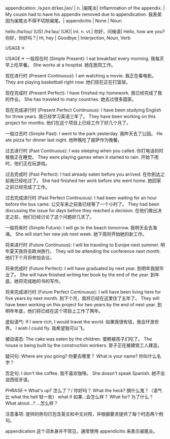 appendication: /əˌpɛn.dɪˈkeɪ.ʃən/ | n. |阑尾炎| Inflammation of the appendix. |  My cousin had to have his appendix removed due to appendication. 我表弟因为阑尾炎不得不切除阑尾。| appendicitis | None | Noun

hello:/həˈloʊ/ (US) /hɛˈləʊ/ (UK)| int. n. vt.| 你好，问候语|  Hello, how are you? 你好，你好吗？| Hi, hey | Goodbye | Interjection, Noun, Verb

USAGE->

USAGE->
一般现在时 (Simple Present):
I eat breakfast every morning. 我每天早上吃早餐。
She works at a hospital. 她在医院工作。

现在进行时 (Present Continuous):
I am watching a movie. 我正在看电影。
They are playing basketball right now. 他们现在正在打篮球。

现在完成时 (Present Perfect):
I have finished my homework. 我已经完成了我的作业。
She has traveled to many countries. 她去过很多国家。

现在完成进行时 (Present Perfect Continuous):
I have been studying English for three years. 我已经学习英语三年了。
They have been working on this project for months. 他们在这个项目上已经工作了好几个月了。

一般过去时 (Simple Past):
I went to the park yesterday. 我昨天去了公园。
He ate pizza for dinner last night. 他昨晚吃了披萨作为晚餐。

过去进行时 (Past Continuous):
I was sleeping when you called. 你打电话的时候我正在睡觉。
They were playing games when it started to rain. 开始下雨时，他们正在玩游戏。

过去完成时 (Past Perfect):
I had already eaten before you arrived. 在你到达之前我已经吃过了。
She had finished her work before she went home. 她回家之前已经完成了工作。

过去完成进行时 (Past Perfect Continuous):
I had been waiting for an hour before the bus came. 公交车来之前我已经等了一个小时了。
They had been discussing the issue for days before they reached a decision. 在他们做出决定之前，他们已经讨论了这个问题好几天了。


一般将来时 (Simple Future):
I will go to the beach tomorrow. 我明天会去海滩。
She will start her new job next week. 她下周将开始她的新工作。

将来进行时 (Future Continuous):
I will be traveling to Europe next summer. 明年夏天我将去欧洲旅行。
They will be attending the conference next month. 他们下个月将参加会议。

将来完成时 (Future Perfect):
I will have graduated by next year. 到明年我就毕业了。
She will have finished writing her book by the end of the year. 到年底，她将完成她的书的写作。

将来完成进行时 (Future Perfect Continuous):
I will have been living here for five years by next month. 到下个月，我将已经在这里住了五年了。
They will have been working on this project for two years by the end of next year. 到明年年底，他们将已经在这个项目上工作了两年。


虚拟语气:
If I were rich, I would travel the world. 如果我很有钱，我会环游世界。
I wish I could fly. 我希望我可以飞。

被动语态:
The cake was eaten by the children. 蛋糕被孩子们吃了。
The house is being built by the construction workers. 房子正在被建筑工人建造。

疑问句:
Where are you going? 你要去哪里？
What is your name? 你叫什么名字？

否定句:
I don't like coffee. 我不喜欢咖啡。
She doesn't speak Spanish. 她不会说西班牙语。



PHRASE->
What's up? 怎么了？/ 你好吗？
What the heck? 搞什么鬼？（语气比 what the hell 轻一些）
what if 如果...会怎么样？
What for? 为了什么？
What about...? ...怎么样？


注意事项:
提供的例句已包含英文和中文对照，并根据要求提供了每个时态两个例句。


appendication 这个词本身并不常见，通常使用 appendicitis 来表示阑尾炎。
